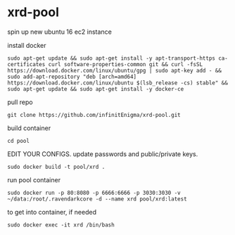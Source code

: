 # xrd-pool

spin up new ubuntu 16 ec2 instance

install docker

`sudo apt-get update && sudo apt-get install -y apt-transport-https ca-certificates curl software-properties-common git && curl -fsSL https://download.docker.com/linux/ubuntu/gpg | sudo apt-key add - && sudo add-apt-repository "deb [arch=amd64] https://download.docker.com/linux/ubuntu $(lsb_release -cs) stable" && sudo apt-get update && sudo apt-get install -y docker-ce`

pull repo

`git clone https://github.com/infinitEnigma/xrd-pool.git`

build container

`cd pool`

EDIT YOUR CONFIGS. update passwords and public/private keys.

`sudo docker build -t pool/xrd .`

run pool container

`sudo docker run -p 80:8080 -p 6666:6666 -p 3030:3030 -v ~/data:/root/.ravendarkcore -d --name xrd pool/xrd:latest`

to get into container, if needed

`sudo docker exec -it xrd /bin/bash`
